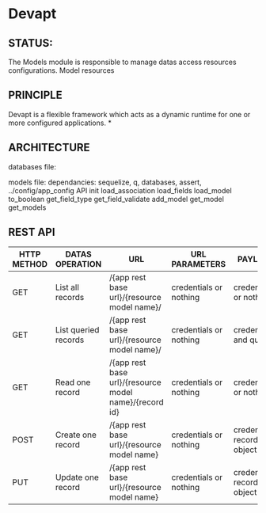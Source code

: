 
Devapt
======


STATUS:
------------------
The Models module is responsible to manage datas access resources configurations.
Model resources


PRINCIPLE
------------------
Devapt is a flexible framework which acts as a dynamic runtime for one or more configured applications.
* 


ARCHITECTURE
------------------
databases file:

models file:
dependancies: sequelize, q, databases, assert, ../config/app_config
API
init
load_association
load_fields
load_model
to_boolean
get_field_type
get_field_validate
add_model
get_model
get_models


REST API
------------------
HTTP METHOD|DATAS OPERATION|URL|URL PARAMETERS|PAYLOAD
------|------------|------------------------|--------|--------
GET|List all records|/{app rest base url}/{resource model name}/|credentials or nothing|credentials or nothing
GET|List queried records|/{app rest base url}/{resource model name}/|credentials or nothing|credentials? and query
GET|Read one record|/{app rest base url}/{resource model name}/{record id}|credentials or nothing|credentials or nothing
POST|Create one record|/{app rest base url}/{resource model name}|credentials or nothing|credentials? record plain object
PUT|Update one record|/{app rest base url}/{resource model name}|credentials or nothing|credentials? record plain object




